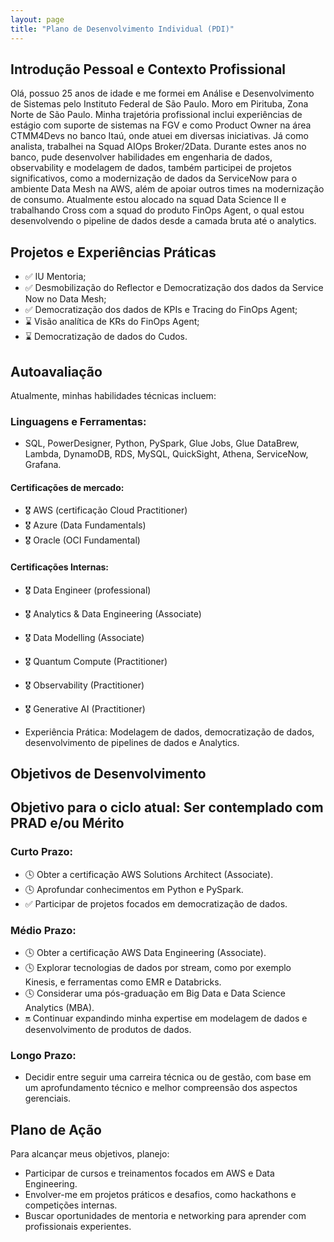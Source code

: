 ```yaml
---
layout: page
title: "Plano de Desenvolvimento Individual (PDI)"
---
```


## Introdução Pessoal e Contexto Profissional

Olá, possuo 25 anos de idade e me formei em Análise e Desenvolvimento de Sistemas pelo Instituto Federal de São Paulo. Moro em Pirituba, Zona Norte de São Paulo. Minha trajetória profissional inclui experiências de estágio com suporte de sistemas na FGV e como Product Owner na área CTMM4Devs no banco Itaú, onde atuei em diversas iniciativas. Já como analista, trabalhei na Squad AIOps Broker/2Data. Durante estes anos no banco, pude desenvolver habilidades em engenharia de dados, observability e modelagem de dados, também participei de projetos significativos, como a modernização de dados da ServiceNow para o ambiente Data Mesh na AWS, além de apoiar outros times na modernização de consumo. Atualmente estou alocado na squad Data Science II e trabalhando Cross com a squad do produto FinOps Agent, o qual estou desenvolvendo o pipeline de dados desde a camada bruta até o analytics.


## Projetos e Experiências Práticas

- ✅ IU Mentoria;
- ✅ Desmobilização do Reflector e Democratização dos dados da Service Now no Data Mesh;
- ✅ Democratização dos dados de KPIs e Tracing do FinOps Agent;
- ⌛ Visão analítica de KRs do FinOps Agent;
- ⌛ Democratização de dados do Cudos.


## Autoavaliação

Atualmente, minhas habilidades técnicas incluem:

### Linguagens e Ferramentas:
  
- SQL, PowerDesigner, Python, PySpark, Glue Jobs, Glue DataBrew, Lambda, DynamoDB, RDS, MySQL, QuickSight, Athena, ServiceNow, Grafana.

#### Certificações de mercado:

- 🎖️ AWS (certificação Cloud Practitioner)
- 🎖️ Azure (Data Fundamentals)
- 🎖️ Oracle (OCI Fundamental)
 
#### Certificações Internas:

- 🎖️ Data Engineer (professional)
- 🎖️ Analytics & Data Engineering (Associate)
- 🎖️ Data Modelling (Associate)
- 🎖️ Quantum Compute (Practitioner)
- 🎖️ Observability (Practitioner)
- 🎖️ Generative AI (Practitioner)

- Experiência Prática: Modelagem de dados, democratização de dados, desenvolvimento de pipelines de dados e Analytics.


## Objetivos de Desenvolvimento


## Objetivo para o ciclo atual: Ser contemplado com PRAD e/ou Mérito


### Curto Prazo:

- 🕓 Obter a certificação AWS Solutions Architect (Associate).
- 🕓 Aprofundar conhecimentos em Python e PySpark.
- ✅ Participar de projetos focados em democratização de dados.


### Médio Prazo:

- 🕓 Obter a certificação AWS Data Engineering (Associate).
- 🕓 Explorar tecnologias de dados por stream, como por exemplo Kinesis, e ferramentas como EMR e Databricks.
- 🕓 Considerar uma pós-graduação em Big Data e Data Science Analytics (MBA).
- 🔛 Continuar expandindo minha expertise em modelagem de dados e desenvolvimento de produtos de dados.


### Longo Prazo:

- Decidir entre seguir uma carreira técnica ou de gestão, com base em um aprofundamento técnico e melhor compreensão dos aspectos gerenciais.


## Plano de Ação

Para alcançar meus objetivos, planejo:

- Participar de cursos e treinamentos focados em AWS e Data Engineering.
- Envolver-me em projetos práticos e desafios, como hackathons e competições internas.
- Buscar oportunidades de mentoria e networking para aprender com profissionais experientes.
